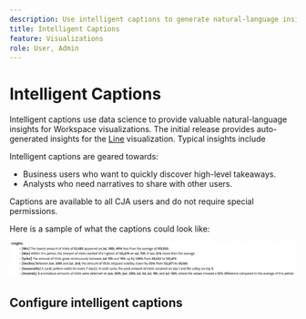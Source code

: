 ```yaml
---
description: Use intelligent captions to generate natural-language insights to quickly surface trends within visualizations.
title: Intelligent Captions
feature: Visualizations
role: User, Admin
---
```


# Intelligent Captions

Intelligent captions use data science to provide valuable natural-language insights for Workspace visualizations. The initial release provides auto-generated insights for the [Line](line.md) visualization. Typical insights include 

Intelligent captions are geared towards:

* Business users who want to quickly discover high-level takeaways.
* Analysts who need narratives to share with other users.

Captions are available to all CJA users and do not require special permissions. 

Here is a sample of what the captions could look like:

![Captions](assets/captions.png)

## Configure intelligent captions

